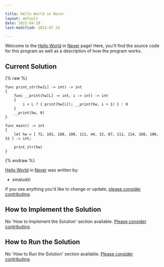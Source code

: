 ```yaml
---

title: Hello World in Never
layout: default
date: 2022-04-28
last-modified: 2022-07-24

---
```


Welcome to the [Hello World](https://sampleprograms.io/projects/hello-world) in [Never](https://sampleprograms.io/languages/never) page! Here, you'll find the source code for this program as well as a description of how the program works.

## Current Solution

{% raw %}

```never
func print_str(hw[L] -> int) -> int
{
    func __print(hw[L] -> int, i -> int) -> int
    {
        i < L ? { print(hw[i]); __print(hw, i + 1) } : 0
    }
    __print(hw, 0)
}

func main() -> int
{
    let hw = [ 72, 101, 108, 108, 111, 44, 32, 87, 111, 114, 108, 100, 33 ] -> int;
    
    print_str(hw)
}
```

{% endraw %}

[Hello World](https://sampleprograms.io/projects/hello-world) in [Never](https://sampleprograms.io/languages/never) was written by:

- smaludzi

If you see anything you'd like to change or update, [please consider contributing](https://github.com/TheRenegadeCoder/sample-programs).

## How to Implement the Solution

No 'How to Implement the Solution' section available. [Please consider contributing](https://github.com/TheRenegadeCoder/sample-programs-website).

## How to Run the Solution

No 'How to Run the Solution' section available. [Please consider contributing](https://github.com/TheRenegadeCoder/sample-programs-website).